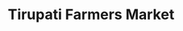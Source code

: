 ---
title: "Tirupati Farmers Market"
url: /parsippany-troy-hills-township/tirupati-farmers-market/
shop: supermarket
---